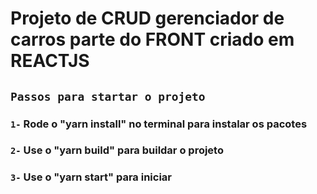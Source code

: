 # Projeto de CRUD gerenciador de carros parte do FRONT criado em REACTJS

## `Passos para startar o projeto`

### `1-` Rode o "yarn install" no terminal para instalar os pacotes
### `2-` Use o "yarn build" para buildar o projeto
### `3-` Use o "yarn start" para iniciar
